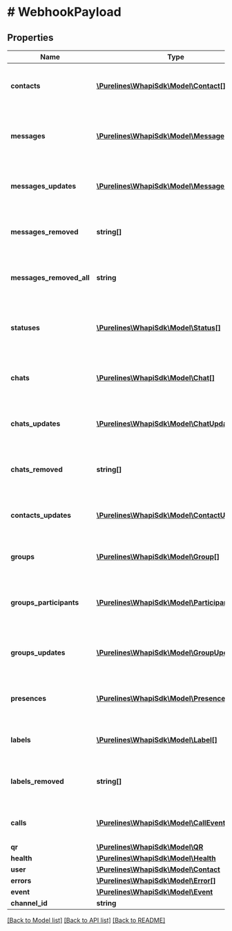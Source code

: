 # # WebhookPayload

## Properties

Name | Type | Description | Notes
------------ | ------------- | ------------- | -------------
**contacts** | [**\Purelines\WhapiSdk\Model\Contact[]**](Contact.md) | The contacts array contains all contacts that were sent to the webhook URL. Sent on event \&quot;contacts.post\&quot; | [optional]
**messages** | [**\Purelines\WhapiSdk\Model\Message[]**](Message.md) | The messages array contains all messages that were sent to the webhook URL. Sent on event \&quot;messages.post\&quot; or \&quot;messages.put\&quot; | [optional]
**messages_updates** | [**\Purelines\WhapiSdk\Model\MessageUpdate[]**](MessageUpdate.md) | The messages updates array contains all messages updates that were sent to the webhook URL. Sent on event \&quot;messages.patch\&quot; | [optional]
**messages_removed** | **string[]** | The messages removed array contains all messages removed that were sent to the webhook URL. Sent on event \&quot;messages.delete\&quot; | [optional]
**messages_removed_all** | **string** | The messages removed all contains the chat ID of the chat that was cleared. Sent on event \&quot;messages.delete\&quot; | [optional]
**statuses** | [**\Purelines\WhapiSdk\Model\Status[]**](Status.md) | The messages statuses array contains all statuses that were sent to the webhook URL. Sent on event \&quot;statuses.post\&quot; or \&quot;statuses.put\&quot; | [optional]
**chats** | [**\Purelines\WhapiSdk\Model\Chat[]**](Chat.md) | The chats array contains all chats that were sent to the webhook URL. Sent on event \&quot;chats.post\&quot; or \&quot;chats.put\&quot; | [optional]
**chats_updates** | [**\Purelines\WhapiSdk\Model\ChatUpdate[]**](ChatUpdate.md) | The chats updates array contains all chats updates that were sent to the webhook URL. Sent on event \&quot;chats.patch\&quot; | [optional]
**chats_removed** | **string[]** | The chats removed array contains all chats removed that were sent to the webhook URL. Sent on event \&quot;chats.delete\&quot; | [optional]
**contacts_updates** | [**\Purelines\WhapiSdk\Model\ContactUpdate[]**](ContactUpdate.md) | The contacts updates array contains all contacts updates that were sent to the webhook URL. Sent on event \&quot;contacts.patch\&quot; | [optional]
**groups** | [**\Purelines\WhapiSdk\Model\Group[]**](Group.md) | The groups array contains all groups that were sent to the webhook URL. Sent on event \&quot;groups.post\&quot; | [optional]
**groups_participants** | [**\Purelines\WhapiSdk\Model\ParticipantEvent[]**](ParticipantEvent.md) | The groups participants event array contains all groups participants event that were sent to the webhook URL. Sent on event \&quot;groups.put\&quot; | [optional]
**groups_updates** | [**\Purelines\WhapiSdk\Model\GroupUpdate[]**](GroupUpdate.md) | The groups updates array contains all groups updates that were sent to the webhook URL. Sent on event \&quot;groups.patch\&quot; | [optional]
**presences** | [**\Purelines\WhapiSdk\Model\Presence[]**](Presence.md) | The presences array contains all presences that were sent to the webhook URL. Sent on event \&quot;presences.post\&quot; | [optional]
**labels** | [**\Purelines\WhapiSdk\Model\Label[]**](Label.md) | The labels array contains all labels that were sent to the webhook URL. Sent on event \&quot;labels.post\&quot; | [optional]
**labels_removed** | **string[]** | The labels removed array contains all labels removed that were sent to the webhook URL. Sent on event \&quot;labels.delete\&quot; | [optional]
**calls** | [**\Purelines\WhapiSdk\Model\CallEvent[]**](CallEvent.md) | The calls array contains all calls that were sent to the webhook URL. Sent on event \&quot;calls.post\&quot; | [optional]
**qr** | [**\Purelines\WhapiSdk\Model\QR**](QR.md) |  | [optional]
**health** | [**\Purelines\WhapiSdk\Model\Health**](Health.md) |  | [optional]
**user** | [**\Purelines\WhapiSdk\Model\Contact**](Contact.md) |  | [optional]
**errors** | [**\Purelines\WhapiSdk\Model\Error[]**](Error.md) |  | [optional]
**event** | [**\Purelines\WhapiSdk\Model\Event**](Event.md) |  | [optional]
**channel_id** | **string** | The channel ID | [optional]

[[Back to Model list]](../../README.md#models) [[Back to API list]](../../README.md#endpoints) [[Back to README]](../../README.md)
